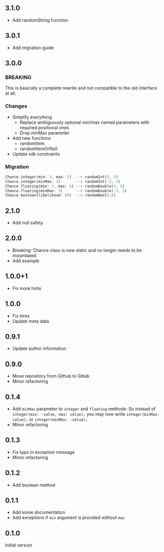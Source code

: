 ## 3.1.0
* Add randomString function

## 3.0.1
* Add migration guide

## 3.0.0
### BREAKING
This is basically a complete rewrite and not compatible to the old interface at
all.

### Changes
* Simplify everything
  * Replace ambiguously optional min/max named parameters with required
    positional ones
  * Drop minMax parameter
* Add new functions
  * randomItem
  * randomItemOrNull
* Update sdk constraints

### Migration
```dart
Chance.integer(min: 3, max: 5)  --> randomInt(3, 5)
Chance.integer(minMax: 3)       --> randomInt(-3, 3)
Chance.floating(min: 3, max: 5) --> randomDouble(3, 5)
Chance.floating(minMax: 3)      --> randomDouble(-3, 3)
Chance.boolean(likelihood: 60)  --> randomBool(.6)
```

## 2.1.0
* Add null safety

## 2.0.0
* Breaking: Chance class is now static and no longer needs to be instantiated
* Add example

## 1.0.0+1
* Fix more hints

## 1.0.0
* Fix hints
* Update meta data

## 0.9.1
* Update author information

## 0.9.0
* Move repository from Github to Gitlab
* Minor refactoring

## 0.1.4
* Add `minMax` parameter to `integer` and `floating` methods:
  So instead of
  `integer(min: -value, max: value);`
  you may now write
  `integer(minMax: value);`
  or
  `integer(minMax: -value);`
* Minor refactoring

## 0.1.3
* Fix typo in exception message
* Minor refactoring

## 0.1.2
* Add boolean method

## 0.1.1
* Add some documentation
* Add exceptions if `min` argument is provided without `max`

## 0.1.0
Initial version
